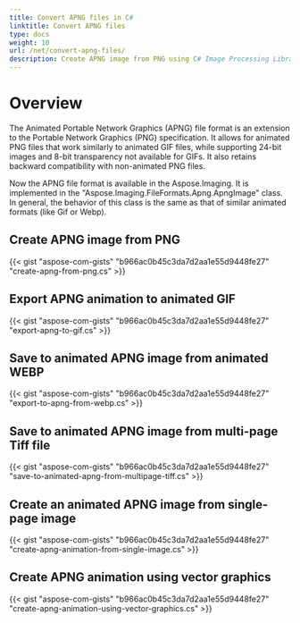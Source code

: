 ```yaml
---
title: Convert APNG files in C#
linktitle: Convert APNG files
type: docs
weight: 10
url: /net/convert-apng-files/
description: Create APNG image from PNG using C# Image Processing Library, export animation to GIF, save to animated WEBP, and create APNG animation using Vector graphics.
---
```


# **Overview**
The Animated Portable Network Graphics (APNG) file format is an extension to the Portable Network Graphics (PNG) specification. It allows for animated PNG files that work similarly to animated GIF files, while supporting 24-bit images and 8-bit transparency not available for GIFs. It also retains backward compatibility with non-animated PNG files.

Now the APNG file format is available in the Aspose.Imaging.
It is implemented in the "Aspose.Imaging.FileFormats.Apng.ApngImage" class. In general, the behavior of this class is the same as that of similar animated formats (like Gif or Webp).
## **Create APNG image from PNG**
{{< gist "aspose-com-gists" "b966ac0b45c3da7d2aa1e55d9448fe27" "create-apng-from-png.cs" >}}
## **Export APNG animation to animated GIF**
{{< gist "aspose-com-gists" "b966ac0b45c3da7d2aa1e55d9448fe27" "export-apng-to-gif.cs" >}}
## **Save to animated APNG image from animated WEBP**
{{< gist "aspose-com-gists" "b966ac0b45c3da7d2aa1e55d9448fe27" "export-to-apng-from-webp.cs" >}}
## **Save to animated APNG image from multi-page Tiff file**
{{< gist "aspose-com-gists" "b966ac0b45c3da7d2aa1e55d9448fe27" "save-to-animated-apng-from-multipage-tiff.cs" >}}
## **Create an animated APNG image from single-page image**
{{< gist "aspose-com-gists" "b966ac0b45c3da7d2aa1e55d9448fe27" "create-apng-animation-from-single-image.cs" >}}
## **Create APNG animation using vector graphics**
{{< gist "aspose-com-gists" "b966ac0b45c3da7d2aa1e55d9448fe27" "create-apng-animation-using-vector-graphics.cs" >}}





